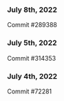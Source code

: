 ### July 8th, 2022

Commit #289388

### July 5th, 2022

Commit #314353


### July 4th, 2022

Commit #72281
